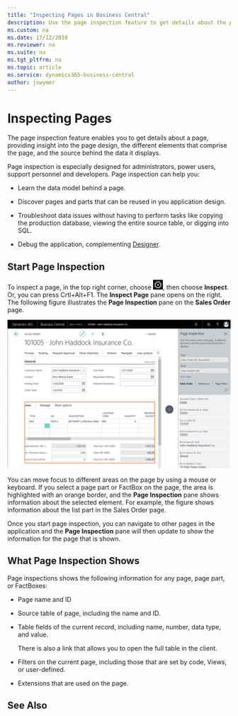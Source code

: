 ```yaml
---
title: "Inspecting Pages in Business Central"
description: Use the page inspection feature to get details about the page design and data source. 
ms.custom: na
ms.date: 17/12/2018
ms.reviewer: na
ms.suite: na
ms.tgt_pltfrm: na
ms.topic: article
ms.service: dynamics365-business-central
author: jswymer
---
```

# Inspecting Pages

The page inspection feature enables you to get details about a page, providing insight into the page design, the different elements that comprise the page, and the source behind the data it displays.

Page inspection is especially designed for administrators, power users, support personnel and developers. Page inspection can help you:

- Learn the data model behind a page.

- Discover pages and parts that can be reused in you application design.

- Troubleshoot data issues without having to perform tasks like copying the production database, viewing the entire source table, or digging into SQL.

- Debug the application, complementing [Designer](https://docs.microsoft.com/en-us/dynamics365/business-central/dev-itpro/developer/devenv-inclient-designer).


## Start Page Inspection

To inspect a page, in the top right corner, choose ![Settings icon](media/ui-experience/settings_icon_small.png), then choose **Inspect**. Or, you can press Crtl+Alt+F1. The **Inspect Page** pane opens on the right. The following figure illustrates the **Page Inspection** pane on the **Sales Order** page. 

![Page Inspection](media/page-inspection-example.png)

You can move focus to different areas on the page by using a mouse or keyboard. If you select a page part or FactBox on the page, the area is highlighted with an orange border, and the **Page Inspection** pane shows information about the selected element. For example, the figure shows information about the list part in the Sales Order page. 

Once you start page inspection, you can navigate to other pages in the application and the **Page Inspection** pane will then update to show the information for the page that is shown.


## What Page Inspection Shows

Page inspections shows the following information for any page, page part, or FactBoxes:

- Page name and ID
- Source table of page, including the name and ID.
- Table fields of the current record, including name, number, data type, and value.

    There is also a link that allows you to open the full table in the client.
- Filters on the current page, including those that are set by code, Views, or user-defined.
- Extensions that are used on the page.


<!-- MUST show source table caption, source table ID
MUST show all field captions+values of current record.
MUST respect security features such as masking, field/row-level security etc.
SHOULD show field ID (or any better non-language-specific identifier)
COULD show field data type
MUST show a summary of the filters on the page (programmatically-set, via Views, user-specified)
SHOULD show list of extensions affecting page
SHOULD show originating extension (or base application) of page
Features
SHOULD be able to navigate to view the contents of the entire table (ie. generate a Url with ?table=<id>), preferably only show this IF the user has the system permission to use that feature.
UX
MUST be able to activate page inspector while any page is active, even if modal.
MUST be able to focus page inspector on any page or page part (subpage).
MUST be able to keep page information side-by-side with the page to facilitate usage and prevent having to "re-enter" inspector as the user navigates and inspects different pages.
SHOULD be able to immediately update page information in page inspector with a single click on the page. The click may also change current record.
SHOULD be able to select a field in page inspector and keep that field in view while the user clicks within the page canvas to change record.
  
- Page Information  
  
- Table Fields, sorted first by key fields, then alphabetically  
  
- Source Expressions  
  
- FlowFilter Fields  
  
- Filters  
  
- URLs that open the page clients and in SOAP and OData web services.  
  
  
> [!NOTE]  
>  To see more information about a subpage, such as a Factbox or a Line page, you must use the shortcut for About This Page, CTRL+ALT+F1.  
  
  
> [!NOTE]  
>  The About This Report feature remains active during the client session. When the feature is active, the size of the data that is sent to the client when you run a report is about twice the size of the data when the feature is not active. To deactivate the feature, restart the client.  
  
## URLs for the Page or Report  
 The About This Page window includes a FastTab where you can see the URLs for opening the page. For example, if you want to save the hyperlink to open a page in the client, you can copy the URL from the About This Page window. Similarly, you can get the URL for a report from the request page for the report. For more information, see [How to: Copy the URL to Open a Page or Report](How-to--Copy-the-URL-to-Open-a-Page-or-Report.md).  
  
 The URLs are generated based on the current [!INCLUDE[nav_server](includes/nav_server_md.md)] configuration.  
  
## Troubleshooting with About This Page and About This Report  
 You can use the About This Page and About This Report features to help you troubleshoot and debug issues. For example, if you create a new page and need to troubleshoot the data that is displayed on the page, then you can use the About This Page feature to view all the fields for the current record, including filters that were set by the user and FlowFilter fields.  
  
## Exporting About This Page Information
  
 You can export the About This Page information to the following formats:  
  
- HTML attachment in a new e-mail message  
  
- Microsoft Word document  
  
- Microsoft Excel spreadsheet  
  
  You can also print the About This Page information directly from the **About This Page** window.  -->
  
## See Also  